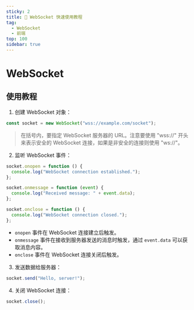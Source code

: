 ```yaml
---
sticky: 2
title: 🤕 WebSocket 快速使用教程
tag:
  - WebSocket
  - 前端
top: 100
sidebar: true
---
```


# WebSocket
## 使用教程
1. 创建 WebSocket 对象：
```javascript
const socket = new WebSocket("wss://example.com/socket");
```
> 在括号内，要指定 WebSocket 服务器的 URL。注意要使用 "wss://" 开头来表示安全的 WebSocket 连接，如果是非安全的连接则使用 "ws://"。

2. 监听 WebSocket 事件：
```javascript
socket.onopen = function () {
  console.log("WebSocket connection established.");
};

socket.onmessage = function (event) {
  console.log("Received message: " + event.data);
};

socket.onclose = function () {
  console.log("WebSocket connection closed.");
};
```

- `onopen` 事件在 WebSocket 连接建立后触发。
- `onmessage` 事件在接收到服务器发送的消息时触发，通过 `event.data` 可以获取消息内容。
- `onclose` 事件在 WebSocket 连接关闭后触发。

3. 发送数据给服务器：

```javascript
socket.send("Hello, server!");
```

4. 关闭 WebSocket 连接：

```javascript
socket.close();
```

